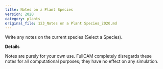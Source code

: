 ```yaml
---
title: Notes on a Plant Species
version: 2020
category: plants
original_file: 123_Notes on a Plant Species_2020.md
---
```


Write any notes on the current species (Select a Species).

**Details**

Notes are purely for your own use. FullCAM completely disregards these notes for all computational purposes; they have no effect on any simulation.
